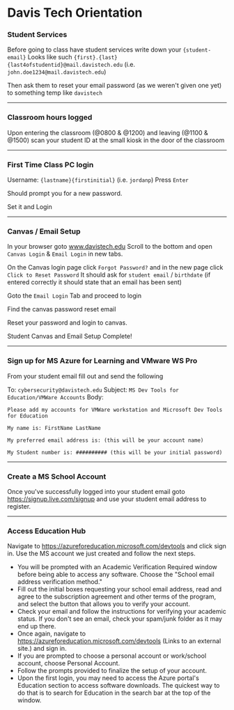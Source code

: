 # Davis Tech Orientation

### Student Services

Before going to class have student services write down your `{student-email}` 
Looks like such `{first}.{last}{last4ofstudentid}@mail.davistech.edu` (i.e. `john.doe1234@mail.davistech.edu`)

Then ask them to reset your email password (as we weren't given one yet) to something temp like `davistech`

---

### Classroom hours logged

Upon entering the classroom (@0800 & @1200) and leaving (@1100 & @1500) scan your student ID at the small kiosk in the door of the classroom

---

### First Time Class PC login

Username: `{lastname}{firstinitial}` (i.e. `jordanp`)
Press `Enter`

Should prompt you for a new password.

Set it and Login

---

### Canvas / Email Setup

In your browser goto www.davistech.edu
Scroll to the bottom and open `Canvas Login` & `Email Login` in new tabs.

On the Canvas login page click `Forgot Password?` and in the new page click `Click to Reset Password`
It should ask for `student email` / `birthdate` (if entered correctly it should state that an email has been sent)

Goto the `Email Login` Tab and proceed to login

Find the canvas password reset email

Reset your password and login to canvas.

Student Canvas and Email Setup Complete!

---

### Sign up for MS Azure for Learning and VMware WS Pro

From your student email fill out and send the following

To: `cybersecurity@davistech.edu`
Subject: `MS Dev Tools for Education/VMWare Accounts`
Body:
```
Please add my accounts for VMWare workstation and Microsoft Dev Tools for Education

My name is: FirstName LastName

My preferred email address is: (this will be your account name)

My Student number is: ########## (this will be your initial password)
```

---

### Create a MS School Account

Once you've successfully logged into your student email goto https://signup.live.com/signup and use your student email address to register.

---

### Access Education Hub

Navigate to https://azureforeducation.microsoft.com/devtools and click sign in. Use the MS account we just created and follow the next steps.
 - You will be prompted with an Academic Verification Required window before being able to access any software. Choose the "School email address verification method."
 - Fill out the initial boxes requesting your school email address, read and agree to the subscription agreement and other terms of the program, and select the button that allows you to verify your account. 
 - Check your email and follow the instructions for verifying your academic status. If you don't see an email, check your spam/junk folder as it may end up there.
 - Once again, navigate to https://azureforeducation.microsoft.com/devtools (Links to an external site.) and sign in.
 - If you are prompted to choose a personal account or work/school account, choose Personal Account.
 - Follow the prompts provided to finalize the setup of your account.
 - Upon the first login, you may need to access the Azure portal's Education section to access software downloads. The quickest way to do that is to search for Education in the search bar at the top of the window.


